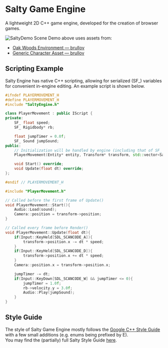 # Salty Game Engine

A lightweight 2D C++ game engine, developed for the creation of browser games. 

![SaltyDemo](https://github.com/SodiumNickel/SaltyGameEngine/assets/139382010/8e7c5aa2-7d66-47b0-9439-7bb0797a979c)
Scene Demo above uses assets from:
- [Oak Woods Environment — brullov](https://brullov.itch.io/oak-woods)
- [Generic Character Asset — brullov](https://brullov.itch.io/generic-char-asset)

## Scripting Example
Salty Engine has native C++ scripting, allowing for serialized (SF_) variables for convenient in-engine editing. An example script is shown below.
```cpp
#ifndef PLAYERMOVEMENT_H
#define PLAYERMOVEMENT_H
#include "SaltyEngine.h"

class PlayerMovement : public IScript {
private: 
    SF_ float speed;
    SF_ Rigidbody* rb;

    float jumpTimer = 0.0f; 
    SF_ Sound jumpSound;
public:
    // Initialization will be handled by engine (including that of SF_ variables)
    PlayerMovement(Entity* entity, Transform* transform, std::vector<SaltyType>& serializedVars);

    void Start() override;
    void Update(float dt) override;
};

#endif // PLAYERMOVEMENT_H
```
```cpp
#include "PlayerMovement.h"

// Called before the first frame of Update()
void PlayerMovement::Start(){
    Audio::Load(sound);
    Camera::position = transform->position;
}

// Called every frame before Render() 
void PlayerMovement::Update(float dt){
    if(Input::KeyHeld[SDL_SCANCODE_A]){
        transform->position.x -= dt * speed;
    }
    if(Input::KeyHeld[SDL_SCANCODE_D]){
        transform->position.x += dt * speed;
    }
    Camera::position.x = transform->position.x;

    jumpTimer -= dt;
    if(Input::KeyDown[SDL_SCANCODE_W] && jumpTimer <= 0){
        jumpTimer = 1.0f;
        rb->velocity.y = 3.0f;
        Audio::Play(jumpSound);
    }
}
```

## Style Guide
The style of Salty Game Engine mostly follows the [Google C++ Style Guide](https://google.github.io/styleguide/cppguide.html) with a few small additions (e.g. enums being prefixed by E). \
You may find the (partially) full Salty Style Guide [here](STYLE.md).
